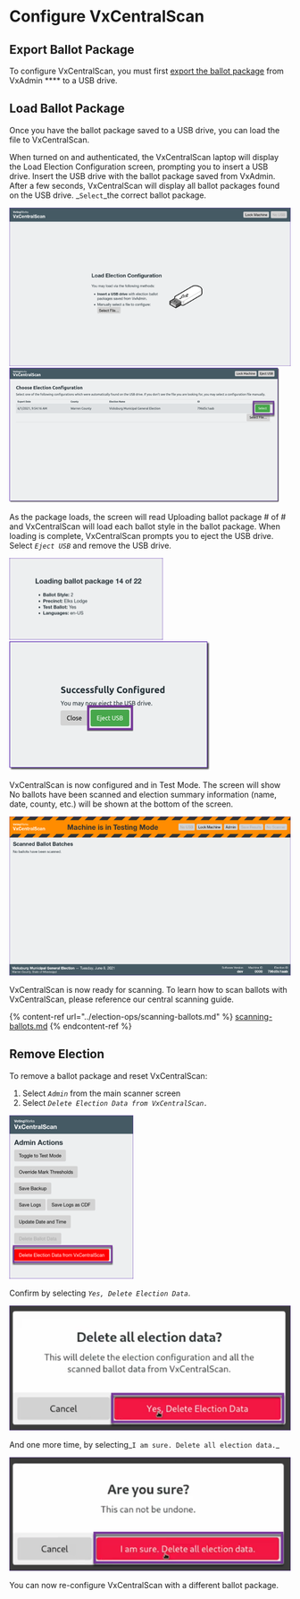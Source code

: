 # Configure VxCentralScan

## Export Ballot Package

To configure VxCentralScan, you must first [export the ballot package](save-ballot-package.md) from VxAdmin **** to a USB drive.&#x20;

## Load Ballot Package

Once you have the ballot package saved to a USB drive, you can load the file to VxCentralScan.

When turned on and authenticated, the VxCentralScan laptop will display the Load Election Configuration screen, prompting you to insert a USB drive. Insert the USB drive with the ballot package saved from VxAdmin. After a few seconds, VxCentralScan will display all ballot packages found on the USB drive. _`Select`_the correct ballot package.&#x20;

![Load election configuration](<../.gitbook/assets/VxCS Load Election Config.png>) ![Select ballot package](<../.gitbook/assets/select ballot package.png>)

As the package loads, the screen will read Uploading ballot package # of # and VxCentralScan will load each ballot style in the ballot package. When loading is complete, VxCentralScan prompts you to eject the USB drive. Select _`Eject USB`_ and remove the USB drive.

![Uploading ballot package](<../.gitbook/assets/VxCS Loading ballot package.png>) ![Successfully configured - eject USB](<../.gitbook/assets/successfully configured.png>)

VxCentralScan is now configured and in Test Mode. The screen will show No ballots have been scanned and election summary information (name, date, county, etc.) will be shown at the bottom of the screen.&#x20;

![VxCentralScan in test mode](<../.gitbook/assets/VxCS in Testing Mode no ballots scanned.png>)

VxCentralScan is now ready for scanning. To learn how to scan ballots with VxCentralScan, please reference our central scanning guide.

{% content-ref url="../election-ops/scanning-ballots.md" %}
[scanning-ballots.md](../election-ops/scanning-ballots.md)
{% endcontent-ref %}

## Remove Election

To remove a ballot package and reset VxCentralScan:

1. Select _`Admin`_ from the main scanner screen
2. Select _`Delete Election Data from VxCentralScan.`_

![Select Delete Election Data](<../.gitbook/assets/image (239).png>)

Confirm by selecting _`Yes, Delete Election Data`_.

![](<../.gitbook/assets/image (86).png>)

And one more time, by selecting_`I am sure. Delete all election data.`_

![](<../.gitbook/assets/image (121) (1).png>)

You can now re-configure VxCentralScan with a different ballot package.

